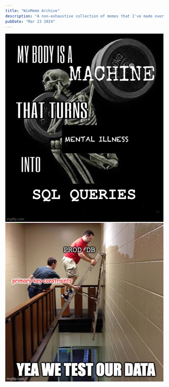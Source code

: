 ```yaml
---
title: "WinMeme Archive"
description: "A non-exhaustive collection of memes that I've made over the years."
pubDate: "Mar 23 2024"
---
```


![Mental illness SQL skeleton meme](../../images/meme-mental-illness.jpeg)
![Yea we test ladder meme](../../images/meme-yea-we-test.jpeg)
